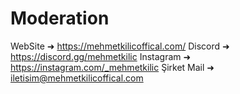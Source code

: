 # Moderation 
WebSite ➜ https://mehmetkilicoffical.com/
Discord ➜ https://discord.gg/mehmetkilic
Instagram ➜ https://instagram.com/_mehmetkilic
Şirket Mail ➜ iletisim@mehmetkilicoffical.com
